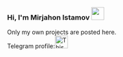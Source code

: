 ### Hi, I'm Mirjahon Istamov <img src = "https://media2.giphy.com/media/v1.Y2lkPTc5MGI3NjExaGl3cXgzYWUwbDMyMDdkNGdoamJmeWdoMHlmcDljOGF5NGNzdnIyNSZlcD12MV9pbnRlcm5hbF9naWZfYnlfaWQmY3Q9cw/gM5qFksULw54NMWyry/giphy.gif" width = "30px">
Only my own projects are posted here. <br>
Telegram profile:<a href = "https:///t.me/IstamovMM"><img src ="https://media1.giphy.com/media/v1.Y2lkPTc5MGI3NjExdHV3bjJ1dnZra250enl3aGRmN3lscTNpa2x3eGowbTBrNGFoMjNxdyZlcD12MV9pbnRlcm5hbF9naWZfYnlfaWQmY3Q9Zw/ya4eevXU490Iw/giphy.gif" width = "30px" alt = "This is Telegram image"></a>
